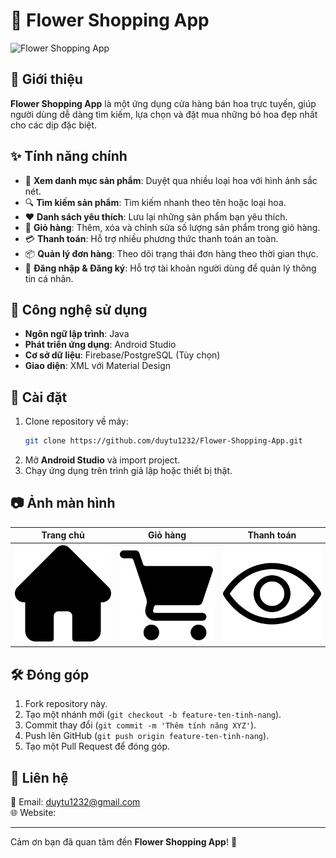 # 🌸 Flower Shopping App

![Flower Shopping App](https://your-image-url.com/banner.png)  

## 🌼 Giới thiệu
**Flower Shopping App** là một ứng dụng cửa hàng bán hoa trực tuyến, giúp người dùng dễ dàng tìm kiếm, lựa chọn và đặt mua những bó hoa đẹp nhất cho các dịp đặc biệt.

## ✨ Tính năng chính
- 🌹 **Xem danh mục sản phẩm**: Duyệt qua nhiều loại hoa với hình ảnh sắc nét.
- 🔍 **Tìm kiếm sản phẩm**: Tìm kiếm nhanh theo tên hoặc loại hoa.
- ❤️ **Danh sách yêu thích**: Lưu lại những sản phẩm bạn yêu thích.
- 🛒 **Giỏ hàng**: Thêm, xóa và chỉnh sửa số lượng sản phẩm trong giỏ hàng.
- 💳 **Thanh toán**: Hỗ trợ nhiều phương thức thanh toán an toàn.
- 📦 **Quản lý đơn hàng**: Theo dõi trạng thái đơn hàng theo thời gian thực.
- 👤 **Đăng nhập & Đăng ký**: Hỗ trợ tài khoản người dùng để quản lý thông tin cá nhân.

## 📱 Công nghệ sử dụng
- **Ngôn ngữ lập trình**: Java
- **Phát triển ứng dụng**: Android Studio
- **Cơ sở dữ liệu**: Firebase/PostgreSQL (Tùy chọn)
- **Giao diện**: XML với Material Design

## 🚀 Cài đặt
1. Clone repository về máy:
   ```sh
   git clone https://github.com/duytu1232/Flower-Shopping-App.git
   ```
2. Mở **Android Studio** và import project.
3. Chạy ứng dụng trên trình giả lập hoặc thiết bị thật.

## 📷 Ảnh màn hình
| Trang chủ | Giỏ hàng | Thanh toán |
|-----------|---------|------------|
| ![Home](app/src/main/res/drawable/home_labbel.png) | ![Cart](app/src/main/res/drawable/cart_labbel.png) | ![Checkout](app/src/main/res/drawable/show.png) |

## 🛠 Đóng góp
1. Fork repository này.
2. Tạo một nhánh mới (`git checkout -b feature-ten-tinh-nang`).
3. Commit thay đổi (`git commit -m 'Thêm tính năng XYZ'`).
4. Push lên GitHub (`git push origin feature-ten-tinh-nang`).
5. Tạo một Pull Request để đóng góp.

## 📩 Liên hệ
📧 Email: duytu1232@gmail.com  
🌐 Website: 

---
Cảm ơn bạn đã quan tâm đến **Flower Shopping App**! 💐

